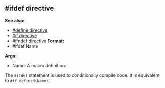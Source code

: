 ## #ifdef directive
**See also:**
+   [#define directive](/ref/DM/preprocessor/define.md) 
+   [#if directive](/ref/DM/preprocessor/if.md) 
+   [#ifndef directive](/ref/DM/preprocessor/ifndef.md) <!-- -->
**Format:**
+   #ifdef Name
<!-- -->
**Args:**
+   Name: A macro definition.


The `#ifdef` statement is used to conditionally compile code.
It is equivalent to `#if defined(Name)`.